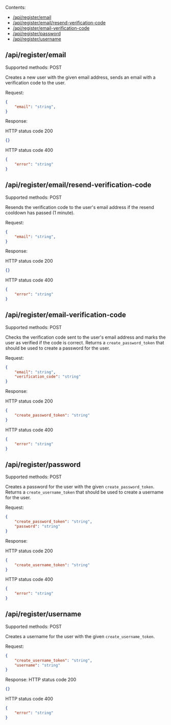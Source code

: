 Contents:
- [/api/register/email](#apiregisteremail)
- [/api/register/email/resend-verification-code](#apiregisteremailresendverificationcode)
- [/api/register/email-verification-code](#apiregisteremailverificationcode)
- [/api/register/password](#apiregisterpassword)
- [/api/register/username](#apiregisterusername)

## /api/register/email

Supported methods: POST

Creates a new user with the given email address, sends an email with a verification code to the user.

Request:
```json
{
    "email": "string",
}
```

Response:

HTTP status code 200
```json
{}
```

HTTP status code 400
```json
{
    "error": "string"
}
```

## /api/register/email/resend-verification-code

Supported methods: POST

Resends the verification code to the user's email address if the resend cooldown has passed (1 minute).

Request:
```json
{
    "email": "string",
}
```

Response:

HTTP status code 200
```json
{}
```

HTTP status code 400
```json
{
    "error": "string"
}
```

## /api/register/email-verification-code

Supported methods: POST

Checks the verification code sent to the user's email address and marks the user as verified if the code
is correct. Returns a `create_password_token` that should be used to create a password for the user.

Request:
```json
{
    "email": "string",
    "verification_code": "string"
}
```

Response:

HTTP status code 200
```json
{
    "create_password_token": "string"
}
```

HTTP status code 400
```json
{
    "error": "string"
}
```

## /api/register/password

Supported methods: POST

Creates a password for the user with the given `create_password_token`. Returns a `create_username_token` that should be used to create a username for the user.

Request:
```json
{
    "create_password_token": "string",
    "password": "string"
}
```

Response:

HTTP status code 200
```json
{
    "create_username_token": "string"
}
```

HTTP status code 400
```json
{
    "error": "string"
}
```

## /api/register/username

Supported methods: POST

Creates a username for the user with the given `create_username_token`.

Request:
```json
{
    "create_username_token": "string",
    "username": "string"
}
```

Response:
HTTP status code 200
```json
{}
```

HTTP status code 400
```json
{
    "error": "string"
}
```